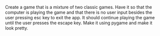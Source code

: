Create a game that is a mixture of two classic games. Have it so that the computer is playing the game and that there is no user input besides the user pressing esc key to exit the app.  It should continue playing the game until the user presses the escape key. Make it using pygame and make it look pretty.